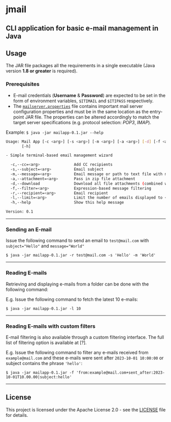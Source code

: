 # jmail
## CLI application for basic e-mail management in Java

## Usage

The JAR file packages all the requirements in a single executable (Java version **1.8 or greater** is required).

### Prerequisites
- E-mail credentials (**Username** & **Password**) are expected to be set in the form of environment variables, `$ITIMAIL` and `$ITIPASS` respectively.
- The [`mailserver.properties`](mailserver.properties) file contains important mail server configuration properties and must be in the same location as the entry-point JAR file. The properties can be altered accordingly to match the target server specifications (e.g. protocol selection: *POP3*, *IMAP*).

Example: ```$ java -jar mailapp-0.1.jar --help```
```sh
Usage: Mail App [-c <arg>] [-s <arg>] [-m <arg>] [-a <arg>] [-d] [-f <arg>] [-r <arg>] [-l <arg>]
       [-h]

- Simple terminal-based email management wizard

  -c,--cc=<arg>               Add CC recipients
  -s,--subject=<arg>          Email subject
  -m,--message=<arg>          Email message or path to text file with message body
  -a,--attachment=<arg>       Pass in zip file attachment
  -d,--download               Download all file attachments (combined with -l and/or -f)
  -f,--filter=<arg>           Expression-based message filtering
  -r,--recipient=<arg>        Email recipient
  -l,--limit=<arg>            Limit the number of emails displayed to <N>
  -h,--help                   Show this help message

Version: 0.1
```
***
### Sending an E-mail
Issue the following command to send an email to `test@mail.com` with `subject="Hello"` and `message="World"`

```$ java -jar mailapp-0.1.jar -r test@mail.com -s 'Hello' -m 'World'```
***
### Reading E-mails
Retrieving and displaying e-mails from a folder can be done with the following command:

E.g. Issue the following command to fetch the latest 10 e-mails:

```$ java -jar mailapp-0.1.jar -l 10```
***
### Reading E-mails with custom filters
E-mail filtering is also available through a custom filtering interface. The full list of filtering option is available at [?].

E.g. Issue the following command to filter any e-mails received from `example@mail.com` and these e-mails were sent after `2023-10-01 10:00:00` or subject contains the phrase `'hello'`:

```$ java -jar mailapp-0.1.jar -f 'from:example@mail.com+sent_after:2023-10-01T10.00.00|subject:hello'```
***
## License

This project is licensed under the Apache License 2.0 - see the [LICENSE](LICENSE) file for details.
